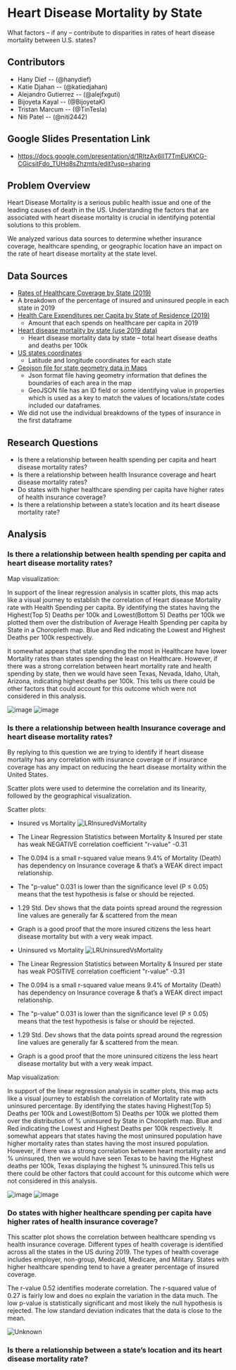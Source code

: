 # Heart Disease Mortality by State
What factors – if any – contribute to disparities in rates of heart disease mortality between U.S. states?

## Contributors
- Hany Dief -- (@hanydief)
- Katie Djahan -- (@katiedjahan)
- Alejandro Gutierrez -- (@alejfxguti)
- Bijoyeta Kayal -- (@BijoyetaK)
- Tristan Marcum -- (@TinTesla)
- Niti Patel -- (@niti2442)

## Google Slides Presentation Link
- https://docs.google.com/presentation/d/1RItzAx6IIT7TmEUKtCG-CGicsitFdo_TUHq8sZhzmts/edit?usp=sharing

## Problem Overview
Heart Disease Mortality is a serious public health issue and one of the leading causes of death in the US. Understanding the factors that are associated with heart disease mortality is crucial in identifying potential solutions to this problem.

We analyzed various data sources to determine whether insurance coverage, healthcare spending, or geographic location have an impact on the rate of heart disease mortality at the state level.

## Data Sources
- [Rates of Healthcare Coverage by State (2019)](https://www.kff.org/other/state-indicator/total-population/?currentTimeframe=1&sortModel=%7B%22colId%22:%22Location%22,%22sort%22:%22asc%22%7D)
- A breakdown of the percentage of insured and uninsured people in each state in 2019
- [Health Care Expenditures per Capita by State of Residence (2019)](https://www.kff.org/other/state-indicator/health-spending-per-capita/?currentTimeframe=1&sortModel=%7B%22colId%22:%22Location%22,%22sort%22:%22asc%22%7D)
    - Amount that each spends on healthcare per capita in 2019
- [Heart disease mortality by state (use 2019 data)](https://www.cdc.gov/nchs/pressroom/sosmap/heart_disease_mortality/heart_disease.htm)
    - Heart disease mortality data by state – total heart disease deaths and deaths per 100k
- [US states coordinates](https://developers.google.com/public-data/docs/canonical/states_csv)
    - Latitude and longitude coordinates for each state
- [Geojson file for state geometry data in Maps](https://eric.clst.org/tech/usgeojson/)
    - Json format file having geometry information that defines the boundaries of each area in the map
    - GeoJSON file has an ID field or some identifying value in properties which is used as a key to match the values of locations/state codes included our dataframes.
- We did not use the individual breakdowns of the types of insurance in the first dataframe

## Research Questions
- Is there a relationship between health spending per capita and heart disease mortality rates? 
- Is there a relationship between health Insurance coverage and heart disease mortality rates?
- Do states with higher healthcare spending per capita have higher rates of health insurance coverage?
- Is there a relationship between a state’s location and its heart disease mortality rate?

## Analysis
### Is there a relationship between health spending per capita and heart disease mortality rates? 
Map visualization: 

In support of the linear regression analysis in scatter plots, this map acts like a visual journey to establish the correlation of Heart disease Mortality rate 
with Health Spending per capita. By identifying the states having the Highest(Top 5) Deaths per 100k and Lowest(Bottom 5) Deaths per 100k we plotted them over the
distribution of Average Health Spending per capita by State in a Choropleth map. Blue and Red indicating the Lowest and Highest Deaths per 100k respectively. 

It somewhat appears that state spending the most in Healthcare have lower Mortality rates than states spending the least on Healthcare. 
However, if there was a strong correlation between heart mortality rate and health spending by state, then we would have seen Texas, Nevada, Idaho, Utah, Arizona,
indicating highest deaths per 100k. This tells us there could be other factors that could account for this outcome which were not considered in this analysis. 

![image](https://user-images.githubusercontent.com/126313924/233286266-1fe59473-f11e-4277-9f19-791ee0626ed2.png)
![image](https://user-images.githubusercontent.com/126313924/233286364-fc5c93a0-e071-41dd-b9da-802d358446f5.png)


### Is there a relationship between health Insurance coverage and heart disease mortality rates?
By replying to this question we are trying to identify if heart disease mortality has any correlation with insurance coverage or if insurance coverage has any impact on reducing the heart disease mortality within the United States.

Scatter plots were used to determine the correlation and its linearity, followed by the geographical visualization. 

Scatter plots: 
- Insured vs Mortality
![LRInsuredVsMortality](https://user-images.githubusercontent.com/123844669/233252181-ca03a2e7-c4e1-4012-a9f1-5c6689a47b93.png)

 - The Linear Regression Statistics between Mortality & Insured per state has weak NEGATIVE correlation coefficient "r-value" -0.31 
 - The 0.094 is a small r-squared value means 9.4% of Mortality (Death) has dependency on Insurance coverage & that’s a WEAK direct impact relationship.
 - The "p-value" 0.031 is lower than the significance level (P ≤ 0.05) means that the test hypothesis is false or should be rejected.
 - 1.29 Std. Dev shows that the data points spread around the regression line values are generally far & scattered from the mean
 - Graph is a good proof that the more insured citizens the less heart disease mortality but with a very weak impact.


- Uninsured vs Mortality
![LRUninsuredVsMortality](https://user-images.githubusercontent.com/123844669/233252205-aeeb1599-282c-431a-b9be-a9b1860c202d.png)

 - The Linear Regression Statistics between Mortality & Insured per state has weak POSITIVE correlation coefficient "r-value" -0.31 
 - The 0.094 is a small r-squared value means 9.4% of Mortality (Death) has dependency on Insurance coverage & that’s a WEAK direct impact relationship.
 - The "p-value" 0.031 is lower than the significance level (P ≤ 0.05) means that the test hypothesis is false or should be rejected.
 - 1.29 Std. Dev shows that the data points spread around the regression line values are generally far & scattered from the mean.
 - Graph is a good proof that the more uninsured citizens the less heart disease mortality but with a very weak impact.


Map visualization: 

In support of the linear regression analysis in scatter plots, this map acts like a visual journey to establish the correlation of Mortality rate with uninsured percentage. By identifying the states having Highest(Top 5) Deaths per 100k and Lowest(Bottom 5) Deaths per 100k we plotted them over the distribution of % uninsured by State in Choropleth map. Blue and Red indicating the Lowest and Highest Deaths per 100k respectively. It somewhat appears that states having the most uninsured population have higher mortality rates than states having the most insured population. However, if there was a strong correlation between heart mortality rate and % uninsured, then we would have seen Texas to be having the Highest deaths per 100k, Texas displaying the highest % uninsured.This tells us there could be other factors that could account for this outcome which were not considered in this analysis. 

![image](https://user-images.githubusercontent.com/126313924/233284594-d047776b-19ee-4374-a0e3-6526fb68ad9a.png)
![image](https://user-images.githubusercontent.com/126313924/233284712-64f5870d-c120-4b9c-82cc-b90eb5ab1a68.png)


### Do states with higher healthcare spending per capita have higher rates of health insurance coverage?
This scatter plot shows the correlation between healthcare spending vs health insurance coverage. Different types of health coverage is identified across all the states in the US during 2019. The types of health coverage includes employer, non-group, Medicaid, Medicare, and Military. States with higher healthcare spending tend to have a greater percentage of insured coverage.

The r-value 0.52 identifies moderate correlation. The r-squared value of 0.27 is fairly low and does no explain the variation in the data much. The low p-value is statistically significant and most likely the null hypothesis is rejected. The low standard deviation indicates that the data is close to the mean.


![Unknown](https://user-images.githubusercontent.com/125218833/233448394-0e43e4b4-f0af-4d3b-8e7c-9d261de76762.png)







### Is there a relationship between a state’s location and its heart disease mortality rate?


